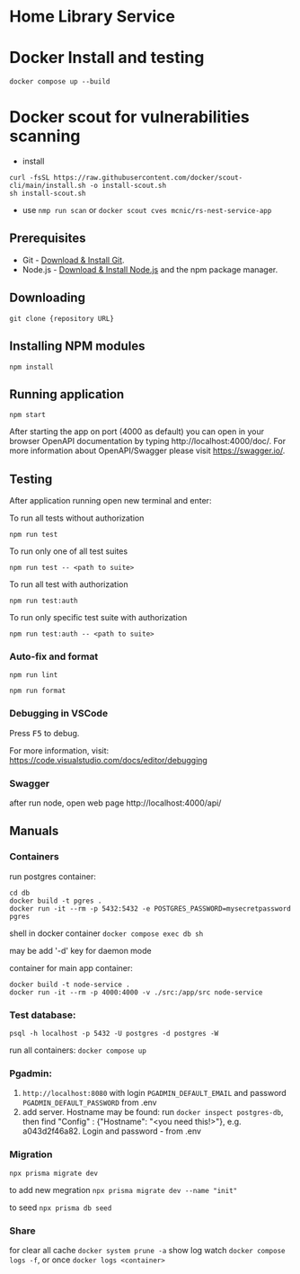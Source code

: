 # Home Library Service

# Docker Install and testing

```
docker compose up --build
```

# Docker scout for vulnerabilities scanning

- install

```
curl -fsSL https://raw.githubusercontent.com/docker/scout-cli/main/install.sh -o install-scout.sh
sh install-scout.sh
```

- use
  `nmp run scan` or `docker scout cves mcnic/rs-nest-service-app`

## Prerequisites

- Git - [Download & Install Git](https://git-scm.com/downloads).
- Node.js - [Download & Install Node.js](https://nodejs.org/en/download/) and the npm package manager.

## Downloading

```
git clone {repository URL}
```

## Installing NPM modules

```
npm install
```

## Running application

```
npm start
```

After starting the app on port (4000 as default) you can open
in your browser OpenAPI documentation by typing http://localhost:4000/doc/.
For more information about OpenAPI/Swagger please visit https://swagger.io/.

## Testing

After application running open new terminal and enter:

To run all tests without authorization

```
npm run test
```

To run only one of all test suites

```
npm run test -- <path to suite>
```

To run all test with authorization

```
npm run test:auth
```

To run only specific test suite with authorization

```
npm run test:auth -- <path to suite>
```

### Auto-fix and format

```
npm run lint
```

```
npm run format
```

### Debugging in VSCode

Press <kbd>F5</kbd> to debug.

For more information, visit: https://code.visualstudio.com/docs/editor/debugging

### Swagger

after run node, open web page http://localhost:4000/api/

## Manuals

### Containers

run postgres container:

```
cd db
docker build -t pgres .
docker run -it --rm -p 5432:5432 -e POSTGRES_PASSWORD=mysecretpassword pgres
```

shell in docker container `docker compose exec db sh`

may be add '-d' key for daemon mode

container for main app container:

```
docker build -t node-service .
docker run -it --rm -p 4000:4000 -v ./src:/app/src node-service
```

### Test database:

`psql -h localhost -p 5432 -U postgres -d postgres -W`

run all containers: `docker compose up`

### Pgadmin:

1. `http://localhost:8080` with login `PGADMIN_DEFAULT_EMAIL` and password `PGADMIN_DEFAULT_PASSWORD` from .env
1. add server. Hostname may be found: run `docker inspect postgres-db`, then find "Config" : {"Hostname": "<you need this!>"}, e.g. a043d2f46a82. Login and password - from .env

### Migration

`npx prisma migrate dev`

to add new megration `npx prisma migrate dev --name "init"`

to seed `npx prisma db seed`

### Share

for clear all cache `docker system prune -a`
show log watch `docker compose logs -f`, or once `docker logs <container>`
